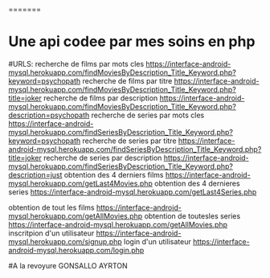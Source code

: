 =======
# Une api codee par mes soins en php 
#URLS:
recherche de films par mots cles
https://interface-android-mysql.herokuapp.com/findMoviesByDescription_Title_Keyword.php?keyword=psychopath
recherche de films par titre
https://interface-android-mysql.herokuapp.com/findMoviesByDescription_Title_Keyword.php?title=joker
recherche de films par description
https://interface-android-mysql.herokuapp.com/findMoviesByDescription_Title_Keyword.php?description=psychopath
recherche de series par mots cles
https://interface-android-mysql.herokuapp.com/findSeriesByDescription_Title_Keyword.php?keyword=psychopath
recherche de series par titre
https://interface-android-mysql.herokuapp.com/findSeriesByDescription_Title_Keyword.php?title=joker
recherche de series par description
https://interface-android-mysql.herokuapp.com/findSeriesByDescription_Title_Keyword.php?description=just
obtention des 4 derniers films
https://interface-android-mysql.herokuapp.com/getLast4Movies.php
obtention des 4 dernieres series
https://interface-android-mysql.herokuapp.com/getLast4Series.php

obtention de tout les films
https://interface-android-mysql.herokuapp.com/getAllMovies.php
obtention de toutesles series
https://interface-android-mysql.herokuapp.com/getAllMovies.php
inscritpion d'un utilisateur
https://interface-android-mysql.herokuapp.com/signup.php
login d'un utilisateur
https://interface-android-mysql.herokuapp.com/login.php


#A la revoyure                                                                                                                                                  GONSALLO AYRTON

